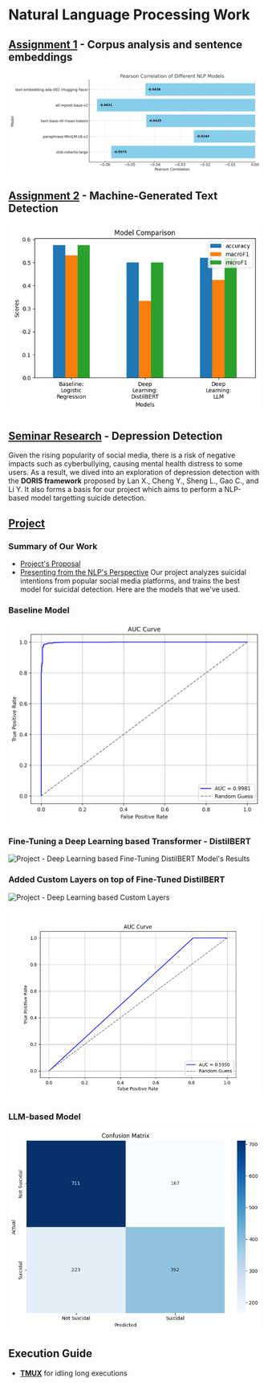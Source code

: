 # Natural Language Processing Work
## [Assignment 1](./Assignment%201/README.md) - Corpus analysis and sentence embeddings

![Assignment 1 Preview](asm1-preview.png)

## [Assignment 2](./Assignment%202/README.md) - Machine-Generated Text Detection

![Assignment 2 Preview](./Assignment%202/models_comparison.png)

## [Seminar Research](./Seminar%20Paper/Paper%20Presentation%20-%20Group%202.pdf) - Depression Detection
Given the rising popularity of social media, there is a risk of negative impacts such as cyberbullying, causing mental health distress to some users. As a result, we dived into an exploration of depression detection with the **DORIS framework** proposed by Lan X., Cheng Y., Sheng L., Gao C., and Li Y. It also forms a basis for our project which aims to perform a NLP-based model targetting suicide detection.

## [Project](./Project/README.md)
### Summary of Our Work
* [Project's Proposal](./Project/CSI5386_Natural_Language_Processing_Project_Proposal.pdf)
* [Presenting from the NLP's Perspective](./Project/Project%20Presentation%20-%20NLP%20Aspects.pdf)
Our project analyzes suicidal intentions from popular social media platforms, and trains the best model for suicidal detection. Here are the models that we've used. 

### Baseline Model
![Project - Baseline Model](./Project/NLP%20Training/Results/baseline_auc_curve.png)

### Fine-Tuning a Deep Learning based Transformer - DistilBERT
![Project - Deep Learning based Fine-Tuning DistilBERT Model's Results](./Project/NLP%20Training/models/Fine-tuned%20DistilBERT%20accuracy_fold_2.png)
### Added Custom Layers on top of Fine-Tuned DistilBERT
![Project - Deep Learning based Custom Layers](./Project/NLP%20Training/models/Custom%20Layers_accuracy_fold_5.png)

![Project - Deep Learning based model resulting AUC](./Project/NLP%20Training/Results/model_2_deep_learning_auc_curve.png)

### LLM-based Model
![Project - LLM-based Model](./Project/NLP%20Training/Results/deepseek_confusion_matrix.png)

## Execution Guide
* [**TMUX**](tmux.md) for idling long executions
